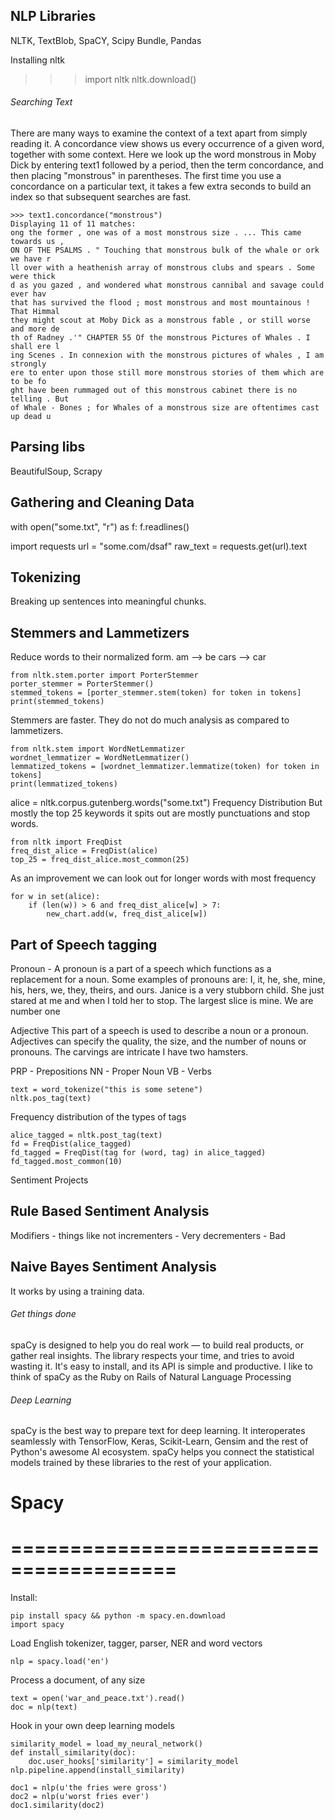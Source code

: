 ## NLP Libraries
NLTK, TextBlob, SpaCY, Scipy Bundle, Pandas

Installing nltk	
> > > import nltk
> > > nltk.download()

###### Searching Text
There are many ways to examine the context of a text apart from simply reading it. A concordance view shows us every occurrence of a given word, together with some context. Here we look up the word monstrous in Moby Dick by entering text1 followed by a period, then the term concordance, and then placing "monstrous" in parentheses. The first time you use a concordance on a particular text, it takes a few extra seconds to build an index so that subsequent searches are fast.
```
>>> text1.concordance("monstrous")
Displaying 11 of 11 matches:
ong the former , one was of a most monstrous size . ... This came towards us ,
ON OF THE PSALMS . " Touching that monstrous bulk of the whale or ork we have r
ll over with a heathenish array of monstrous clubs and spears . Some were thick
d as you gazed , and wondered what monstrous cannibal and savage could ever hav
that has survived the flood ; most monstrous and most mountainous ! That Himmal
they might scout at Moby Dick as a monstrous fable , or still worse and more de
th of Radney .'" CHAPTER 55 Of the monstrous Pictures of Whales . I shall ere l
ing Scenes . In connexion with the monstrous pictures of whales , I am strongly
ere to enter upon those still more monstrous stories of them which are to be fo
ght have been rummaged out of this monstrous cabinet there is no telling . But
of Whale - Bones ; for Whales of a monstrous size are oftentimes cast up dead u
```

## Parsing libs
BeautifulSoup, Scrapy

## Gathering and Cleaning Data
with open("some.txt", "r") as f:
	f.readlines()

import requests
url = "some.com/dsaf"
raw_text = requests.get(url).text

## Tokenizing
Breaking up sentences into meaningful chunks.


## Stemmers and Lammetizers
Reduce words to their normalized form.
am --> be
cars --> car
```
from nltk.stem.porter import PorterStemmer
porter_stemmer = PorterStemmer()
stemmed_tokens = [porter_stemmer.stem(token) for token in tokens]
print(stemmed_tokens)
```

Stemmers are faster. They do not do much analysis as compared to lammetizers.
```
from nltk.stem import WordNetLemmatizer
wordnet_lemmatizer = WordNetLemmatizer()
lemmatized_tokens = [wordnet_lemmatizer.lemmatize(token) for token in tokens]
print(lemmatized_tokens)
```

alice = nltk.corpus.gutenberg.words("some.txt")
Frequency Distribution
But mostly the top 25 keywords it spits out are mostly punctuations and stop words.
```
from nltk import FreqDist
freq_dist_alice = FreqDist(alice)
top_25 = freq_dist_alice.most_common(25)
```

As an improvement we can look out for longer words with most frequency
```
for w in set(alice):
	if (len(w)) > 6 and freq_dist_alice[w] > 7:
		new_chart.add(w, freq_dist_alice[w])
```
	
## Part of Speech tagging
Pronoun - A pronoun is a part of a speech which functions as a replacement for a noun. Some examples of pronouns are: I, it, he, she, mine, his, hers, we, they, theirs, and ours.
Janice is a very stubborn child. She just stared at me and when I told her to stop.
The largest slice is mine.
We are number one

Adjective
This part of  a speech is used to describe a noun or a pronoun. Adjectives can specify the quality, the size, and the number of nouns or pronouns.
The carvings are intricate
I have two hamsters.

PRP - Prepositions
NN - Proper Noun
VB - Verbs

```
text = word_tokenize("this is some setene")
nltk.pos_tag(text)
```
Frequency distribution of the types of tags
```
alice_tagged = nltk.post_tag(text)
fd = FreqDist(alice_tagged)
fd_tagged = FreqDist(tag for (word, tag) in alice_tagged)
fd_tagged.most_common(10)
```

Sentiment Projects
## Rule Based Sentiment Analysis

Modifiers - things like not
incrementers - Very
decrementers - Bad

## Naive Bayes Sentiment Analysis
It works by using a training data.


###### Get things done
spaCy is designed to help you do real work — to build real products, or gather real insights. The library respects your time, and tries to avoid wasting it. It's easy to install, and its API is simple and productive. I like to think of spaCy as the Ruby on Rails of Natural Language Processing

###### Deep Learning
spaCy is the best way to prepare text for deep learning. It interoperates seamlessly with TensorFlow, Keras, Scikit-Learn, Gensim and the rest of Python's awesome AI ecosystem. spaCy helps you connect the statistical models trained by these libraries to the rest of your application.

# Spacy
# ========================================
Install: 
```
pip install spacy && python -m spacy.en.download
import spacy
```

Load English tokenizer, tagger, parser, NER and word vectors
```
nlp = spacy.load('en')
```

Process a document, of any size
```
text = open('war_and_peace.txt').read()
doc = nlp(text)
```

Hook in your own deep learning models
```
similarity_model = load_my_neural_network()
def install_similarity(doc):
    doc.user_hooks['similarity'] = similarity_model
nlp.pipeline.append(install_similarity)

doc1 = nlp(u'the fries were gross')
doc2 = nlp(u'worst fries ever')
doc1.similarity(doc2)
```